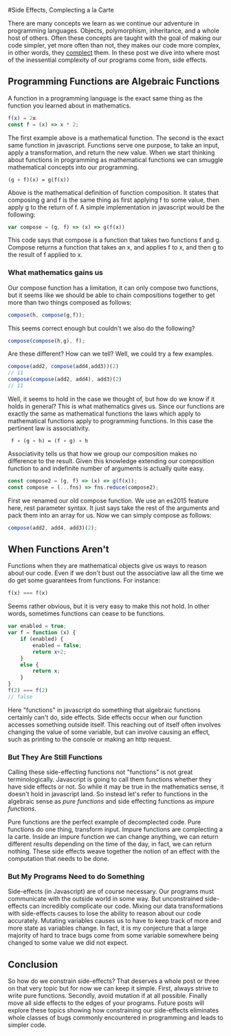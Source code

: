 #Side Effects, Complecting a la Carte

There are many concepts we learn as we continue our adventure in programming languages. Objects, polymorphism, inheritance, and a whole host of others. Often these concepts are taught with the goal of making our code simpler, yet more often than not, they makes our code more complex, in other words, they [complect](beautiful-code.html) them. In these post we dive into where most of the inessential complexity of our programs come from, side effects.

## Programming Functions are Algebraic Functions

A function in a programming language is the exact same thing as the function you learned about in mathematics.

```javascript
f(x) = 2x
const f = (x) => x * 2; 
```

The first example above is a mathematical function. The second is the exact same function in javascript. Functions serve one purpose, to take an input, apply a transformation, and return the new value. When we start thinking about functions in programming as mathematical functions we can smuggle mathematical concepts into our programming.

	(g ∘ f)(x) = g(f(x))

Above is the mathematical definition of function composition. It states that composing g and f is the same thing as first applying f to some value, then apply g to the return of f. A simple implementation in javascript would be the following:

```javascript
var compose = (g, f) => (x) => g(f(x))
```

This code says that compose is a function that takes two functions f and g. Compose returns a function that takes an x, and applies f  to x, and then g to the result of f applied to x.

### What mathematics gains us

Our compose function has a limitation, it can only compose two functions, but it seems like we should be able to chain compositions together to get more than two things composed as follows:

```javascript
compose(h, compose(g,f));
```

This seems correct enough but couldn't we also do the following?

```javascript
compose(compose(h,g), f);
```

Are these different? How can we tell? Well, we could try a few examples.

```javascript
compose(add2, compose(add4,add3))(2) 
// 11
compose(compose(add2, add4), add3)(2)
// 11
```

Well, it seems to hold in the case we thought of, but how do we know if it holds in general? This is what mathematics gives us. Since our functions are exactly the same as mathematical functions the laws which apply to mathematical functions apply to programming functions. In this case the pertinent law is associativity.

	 f ∘ (g ∘ h) = (f ∘ g) ∘ h

Associativity tells us that how we group our composition makes no difference to the result. Given this knowledge extending our composition function to and indefinite number of arguments is actually quite easy.

```javascript
const compose2 = (g, f) => (x) => g(f(x));
const compose = (...fns) => fns.reduce(compose2);
```

First we renamed our old compose function. We use an es2015 feature here, rest parameter syntax. It just says take the rest of the arguments and pack them into an array for us.  Now we can simply compose as follows:

```javascript
compose(add2, add4, add3)(2);
```

## When Functions Aren't

Functions when they are mathematical objects give us ways to reason about our code. Even if we don't bust out the associative law all the time we do get some guarantees from functions. For instance:

```javascript
f(x) === f(x)
```

Seems rather obvious, but it is very easy to make this not hold. In other words, sometimes functions can cease to be functions.

```javascript
var enabled = true;
var f = function (x) {
	if (enabled) {
		enabled = false;
		return x+2;
	}
	else {
		return x;
	}
}
f(2) === f(2)
// false
```

Here "functions" in javascript do something that algebraic functions certainly can't do, side effects. Side effects occur when our function accesses something outside itself. This reaching out of itself often involves changing the value of some variable, but can involve causing an effect, such as printing to the console or making an http request.

### But They Are Still Functions

Calling these side-effecting functions not "functions" is not great terminologically. Javascript is going to call them functions whether they have side effects or not. So while it may be true in the mathematics sense, it doesn't hold in javascript land. So instead let's refer to functions in the algebraic sense as *pure functions* and side effecting functions as *impure functions*.

Pure functions are the perfect example of decomplected code. Pure functions do one thing, transform input. Impure functions are complecting a la carte. Inside an impure function we can change anything, we can return different results depending on the time of the day, in fact, we can return nothing. These side effects weave together the notion of an effect with the computation that needs to be done.

### But My Programs Need to do Something

Side-effects (in Javascript) are of course necessary. Our programs must communicate with the outside world in some way. But unconstrained side-effects can incredibly complicate our code. Mixing our data transformations with side-effects causes to lose the ability to reason about our code accurately. Mutating variables causes us to have to keep track of more and more state as variables change. In fact, it is my conjecture that a large majority of hard to trace bugs come from some variable somewhere being changed to some value we did not expect.

## Conclusion
So how do we constrain side-effects? That deserves a whole post or three on that very topic but for now we can keep it simple. First, always strive to write pure functions. Secondly, avoid mutation if at all possible. Finally move all side effects to the edges of your programs. Future posts will explore these topics showing how constraining our side-effects eliminates whole classes of bugs commonly encountered in programming and leads to simpler code.






